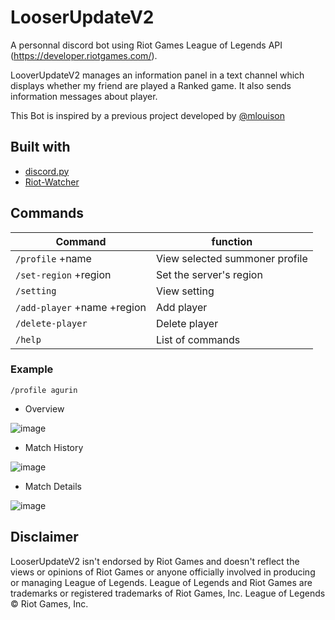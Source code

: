 
# LooserUpdateV2

A personnal discord bot using  Riot Games League of Legends API (https://developer.riotgames.com/).

LooverUpdateV2 manages an information panel in a text channel which displays whether my friend are played a Ranked game.  It also sends information messages about player.

This Bot is inspired by a previous project developed by [@mlouison](https://github.com/mlouison)

## Built with

* [discord.py](https://github.com/Rapptz/discord.py)
* [Riot-Watcher](https://github.com/pseudonym117/Riot-Watcher)

## Commands

| Command                                   | function                           |
|-------------------------------------------|------------------------------------|
| `/profile` +name                          | View selected summoner profile     |
| `/set-region` +region                     | Set the server's region            |
| `/setting`                                | View setting                       |
| `/add-player` +name +region               | Add player                         |
| `/delete-player`                          | Delete player                      |
| `/help`                                   | List of commands                   |

### Example

`/profile agurin`

* Overview

![image](https://cdn.discordapp.com/attachments/1039594104759271428/1065718070745768067/Capture_profile.PNG)

* Match History

![image](https://cdn.discordapp.com/attachments/1039594104759271428/1065718070942892122/Capture_history.PNG)

* Match Details

![image](https://cdn.discordapp.com/attachments/1039594104759271428/1065718071198748834/Capture_match_details.PNG)

## Disclaimer

LooserUpdateV2 isn't endorsed by Riot Games and doesn't reflect the views or opinions of Riot Games or anyone officially involved in producing or managing League of Legends. League of Legends and Riot Games are trademarks or registered trademarks of Riot Games, Inc. League of Legends © Riot Games, Inc.
